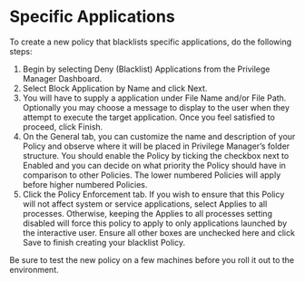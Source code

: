 [title]: # (Specific Applications)
[tags]: # (deny,blacklist)
[priority]: # (2)
# Specific Applications

To create a new policy that blacklists specific applications, do the following steps:

1. Begin by selecting Deny (Blacklist) Applications from the Privilege Manager Dashboard.
2. Select Block Application by Name and click Next.
3. You will have to supply a application under File Name and/or File Path. Optionally you may choose a message to display to the user when they attempt to execute the target application. Once you feel satisfied to proceed, click Finish.
4. On the General tab, you can customize the name and description of your Policy and observe where it will be placed in Privilege Manager’s folder structure. You should enable the Policy by ticking the checkbox next to Enabled and you can decide on what priority the Policy should have in comparison to other Policies. The lower numbered Policies will apply before higher numbered Policies.
5. Click the Policy Enforcement tab. If you wish to ensure that this Policy will not affect system or service applications, select Applies to all processes. Otherwise, keeping the Applies to all processes setting disabled will force this policy to apply to only applications launched by the interactive user. Ensure all other boxes are unchecked here and click Save to finish creating your blacklist Policy.

Be sure to test the new policy on a few machines before you roll it out to the environment.
